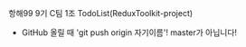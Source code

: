 항해99 9기 C팀 1조 TodoList(ReduxToolkit-project)

* GitHub 올릴 때 'git push origin 자기이름'!
  master가 아닙니다!

